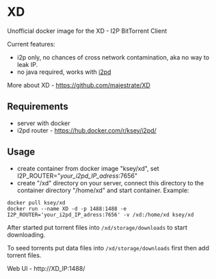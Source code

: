 # XD
Unofficial docker image for the XD - I2P BitTorrent Client

Current features:

* i2p only, no chances of cross network contamination, aka no way to leak IP.
* no java required, works with [i2pd](https://github.com/purplei2p/i2pd)

More about XD - https://github.com/majestrate/XD

## Requirements

* server with docker
* i2pd router - https://hub.docker.com/r/ksey/i2pd/

## Usage

* create container from docker image "ksey/xd", set I2P_ROUTER="*your_i2pd_IP_adress*:7656"
* create "/xd" directory on your server, connect this directory to the container directory "/home/xd" and start container. Example:
```
docker pull ksey/xd
docker run --name XD -d -p 1488:1488 -e I2P_ROUTER='your_i2pd_IP_adress:7656' -v /xd:/home/xd ksey/xd
```

After started put torrent files into `/xd/storage/downloads` to start downloading.

To seed torrents put data files into `/xd/storage/downloads` first then add torrent files.

Web UI - http://XD_IP:1488/
# #
